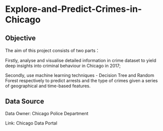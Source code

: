 # Explore-and-Predict-Crimes-in-Chicago
## Objective

The aim of this project consists of two parts：

Firstly, analyse and visualise detailed information in crime dataset to yield deep insights into criminal behaviour in Chicago in 2017;

Secondly, use machine learning techniques - Decision Tree and Random Forest respectively to predict arrests and the type of crimes given a series of geographical and time-based features.

## Data Source

Data Owner: Chicago Police Department

Link: Chicago Data Portal
